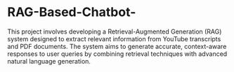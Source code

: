 # RAG-Based-Chatbot-
This project involves developing a Retrieval-Augmented Generation (RAG) system designed to extract relevant information from YouTube transcripts and PDF documents. The system aims to generate accurate, context-aware responses to user queries by combining retrieval techniques with advanced natural language generation.
